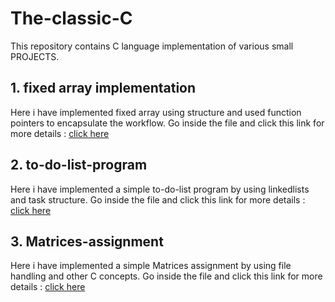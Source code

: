 # The-classic-C
This repository contains C language implementation of various small PROJECTS.

## 1. fixed array implementation
Here i have implemented fixed array using structure and used function pointers to encapsulate the workflow.
Go inside the file and click this link for more details : [click here](https://github.com/vickvey/The-classic-C/blob/main/fixed_list/README.md)

## 2. to-do-list-program
Here i have implemented a simple to-do-list program by using linkedlists and task structure.
Go inside the file and click this link for more details : [click here]()

## 3. Matrices-assignment
Here i have implemented a simple Matrices assignment by using file handling and other
C concepts.
Go inside the file and click this link for more details : [click here]()